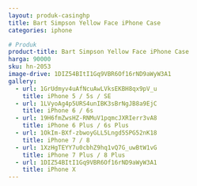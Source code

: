 ```yaml
---
layout: produk-casinghp
title: Bart Simpson Yellow Face iPhone Case
categories: iphone

# Produk
product-title: Bart Simpson Yellow Face iPhone Case
harga: 90000
sku: hn-2053
image-drive: 1DIZ54BItI1Gq9VBR6Of16rND9aWyW3A1
gallery:
  - url: 1GrUdmyv4uAfNcuAwLVksEKBH8qx9pV_u
    title: iPhone 5 / 5s / SE
  - url: 1LVyoAg4p5URS4unIBK3sBrNgJB8a9EjC
    title: iPhone 6 / 6s
  - url: 19H6fmZwsHZ-RNMuV1pqmcJXRIerr3vA8
    title: iPhone 6 Plus / 6s Plus
  - url: 1OkIm-BXf-zbwoyGLL5Lngd5SPG52nK18
    title: iPhone 7 / 8
  - url: 1XzHgTEYY7u0cbhZ9hq1vQ7G_uwBtW1vG
    title: iPhone 7 Plus / 8 Plus
  - url: 1DIZ54BItI1Gq9VBR6Of16rND9aWyW3A1
    title: iPhone X
---
```


